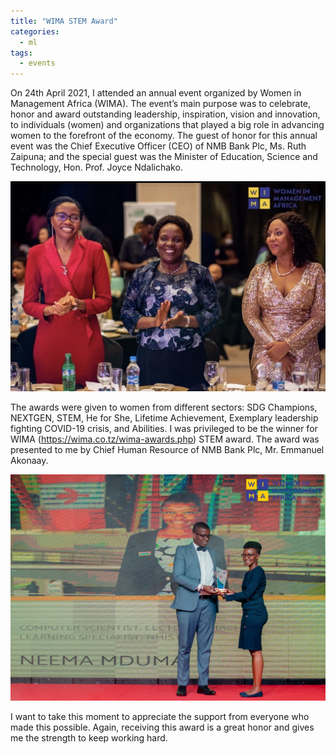```yaml
---
title: "WIMA STEM Award"
categories:
  - ml
tags:
  - events
---
```

On 24th April 2021, I attended an annual event organized by Women in Management Africa (WIMA). The event’s main purpose was to celebrate, honor and award outstanding leadership, inspiration, vision and innovation, to individuals (women) and organizations that played a big role in advancing women to the forefront of the economy. The guest of honor for this annual event was the Chief Executive Officer (CEO) of NMB Bank Plc, Ms. Ruth Zaipuna; and the special guest was the Minister of Education, Science and Technology, Hon. Prof. Joyce Ndalichako.

<img src="/assets/images/wima1.jpg" class="align-center" alt="">  

The awards were given to women from different sectors: SDG Champions, NEXTGEN, STEM, He for She, Lifetime Achievement, Exemplary leadership fighting COVID-19 crisis, and Abilities. I was privileged to be the winner for WIMA (https://wima.co.tz/wima-awards.php) STEM award. The award was presented to me by Chief Human Resource of NMB Bank Plc, Mr. Emmanuel Akonaay.

<img src="/assets/images/wima2.jpg" class="align-center" alt="">  

I want to take this moment to appreciate the support from everyone who made this possible. Again, receiving this award is a great honor and gives me the strength to keep working hard.

